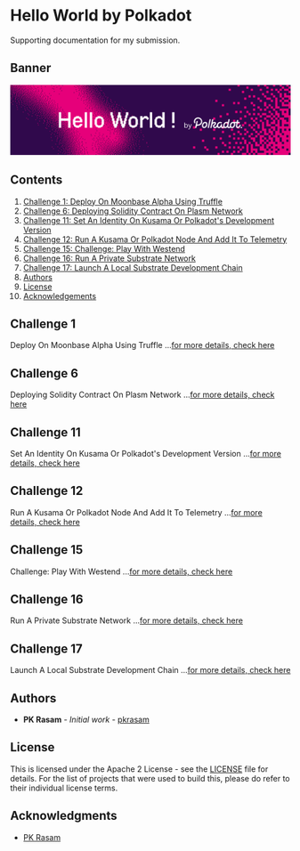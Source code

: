 # Hello World by Polkadot

Supporting documentation for my submission.

## Banner

![Banner](images/hello-world-by-polkadot.png)

## Contents

1. [Challenge 1: Deploy On Moonbase Alpha Using Truffle](#challenge-1)
1. [Challenge 6: Deploying Solidity Contract On Plasm Network](#challenge-6)
1. [Challenge 11: Set An Identity On Kusama Or Polkadot's Development Version](#challenge-11)
1. [Challenge 12: Run A Kusama Or Polkadot Node And Add It To Telemetry](#challenge-12)
1. [Challenge 15: Challenge: Play With Westend](#challenge-15)
1. [Challenge 16: Run A Private Substrate Network](#challenge-16)
1. [Challenge 17: Launch A Local Substrate Development Chain](#challenge-17)
1. [Authors](#authors)
1. [License](#license)
1. [Acknowledgements](#acknowledgements)


## Challenge 1

Deploy On Moonbase Alpha Using Truffle ...[for more details, check here](1/README.md)

## Challenge 6

Deploying Solidity Contract On Plasm Network ...[for more details, check here](6/README.md)

## Challenge 11

Set An Identity On Kusama Or Polkadot's Development Version ...[for more details, check here](11/README.md)

## Challenge 12

Run A Kusama Or Polkadot Node And Add It To Telemetry ...[for more details, check here](12/README.md)

## Challenge 15

Challenge: Play With Westend ...[for more details, check here](15/README.md)

## Challenge 16

Run A Private Substrate Network ...[for more details, check here](16/README.md)

## Challenge 17

Launch A Local Substrate Development Chain ...[for more details, check here](17/README.md)

## Authors

* **PK Rasam** - *Initial work* - [pkrasam](https://github.com/pkrasam)

## License

This is licensed under the Apache 2 License - see the [LICENSE](LICENSE) file for details. For the list of projects that were used to build this, please do refer to their individual license terms.

## Acknowledgments

* [PK Rasam](https://github.com/pkrasam)

